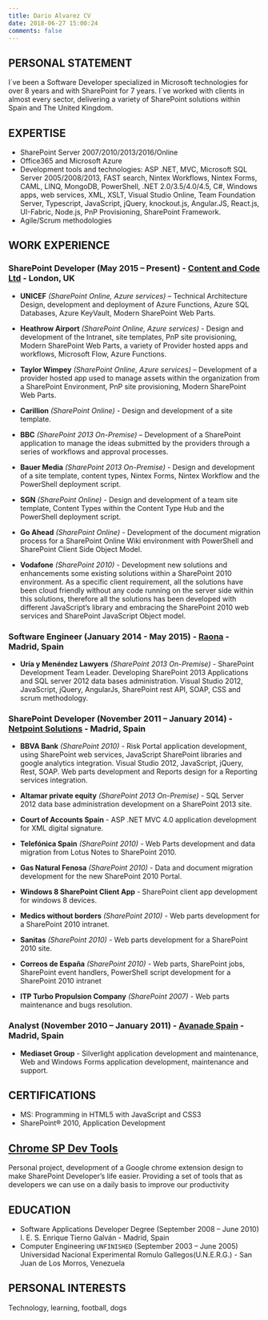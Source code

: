 ```yaml
---
title: Dario Alvarez CV
date: 2018-06-27 15:00:24
comments: false
---
```

## PERSONAL STATEMENT
I´ve been a Software Developer specialized in Microsoft technologies for over 8 years and with SharePoint for 7 years. I´ve worked with clients in almost every sector, delivering a variety of SharePoint solutions within Spain and The United Kingdom. 

## EXPERTISE
* SharePoint Server 2007/2010/2013/2016/Online
* Office365 and Microsoft Azure
* Development tools and technologies: ASP .NET, MVC, Microsoft SQL Server 2005/2008/2013, FAST search, Nintex Workflows, Nintex Forms, CAML, LINQ, MongoDB, PowerShell, .NET 2.0/3.5/4.0/4.5, C#, Windows apps, web services, XML, XSLT, Visual Studio Online, Team Foundation Server, Typescript, JavaScript, jQuery, knockout.js, Angular.JS, React.js, UI-Fabric, Node.js, PnP Provisioning, SharePoint Framework.
* Agile/Scrum methodologies

## WORK EXPERIENCE

### SharePoint Developer (May 2015 – Present) - [Content and Code Ltd](https://www.contentandcode.com) - London, UK

* **UNICEF** _(SharePoint Online, Azure services)_ – Technical Architecture Design, development and deployment of Azure Functions, Azure SQL Databases, Azure KeyVault, Modern SharePoint Web Parts.

* **Heathrow Airport** _(SharePoint Online, Azure services)_ - Design and development of the Intranet, site templates, PnP site provisioning, Modern SharePoint Web Parts, a variety of Provider hosted apps and workflows, Microsoft Flow, Azure Functions.

* **Taylor Wimpey** _(SharePoint Online, Azure services)_ – Development of a provider hosted app used to manage assets within the organization from a SharePoint Environment, PnP site provisioning, Modern SharePoint Web Parts.

* **Carillion** _(SharePoint Online)_ - Design and development of a site template.

* **BBC** _(SharePoint 2013 On-Premise)_ – Development of a SharePoint application to manage the ideas submitted by the providers through a series of workflows and approval processes.

* **Bauer Media** _(SharePoint 2013 On-Premise)_ - Design and development of a site template, content types, Nintex Forms, Nintex Workflow and the PowerShell deployment script.

* **SGN** _(SharePoint Online)_ - Design and development of a team site template, Content Types within the Content Type Hub and the PowerShell deployment script.

* **Go Ahead** _(SharePoint Online)_ - Development of the document migration process for a SharePoint Online Wiki environment with PowerShell and SharePoint Client Side Object Model.

* **Vodafone** _(SharePoint 2010)_ - Development new solutions and enhancements some existing solutions within a SharePoint 2010 environment. As a specific client requirement, all the solutions have been cloud friendly without any code running on the server side within this solutions, therefore all the solutions has been developed with different JavaScript’s library and embracing the SharePoint 2010 web services and SharePoint JavaScript Object model.  

### Software Engineer (January 2014 - May 2015) - [Raona](http://www.raona.com) - Madrid, Spain

* **Uría y Menéndez Lawyers** _(SharePoint 2013 On-Premise)_ - SharePoint Development Team Leader. Developing SharePoint 2013 Applications and SQL server 2012 data bases administration. Visual Studio 2012, JavaScript, jQuery, AngularJs, SharePoint rest API, SOAP, CSS and scrum methodology.

### SharePoint Developer (November 2011 – January 2014) - [Netpoint Solutions](http://www.netpointsolutions.net) - Madrid, Spain

* **BBVA Bank** _(SharePoint 2010)_ - Risk Portal application development, using SharePoint web services, JavaScript SharePoint libraries and google analytics integration. Visual Studio 2012, JavaScript, jQuery, Rest, SOAP.
Web parts development and Reports design for a Reporting services integration.

* **Altamar private equity** _(SharePoint 2013 On-Premise)_ - SQL Server 2012 data base administration development on a SharePoint 2013 site.

* **Court of Accounts Spain** - ASP .NET MVC 4.0 application development for XML digital signature.

* **Telefónica Spain** _(SharePoint 2010)_ - Web Parts development and data migration from Lotus Notes to SharePoint 2010.

* **Gas Natural Fenosa** _(SharePoint 2010)_ - Data and document migration development for the new SharePoint 2010 Portal.

* **Windows 8 SharePoint Client App** - SharePoint client app development for windows 8 devices. 

* **Medics without borders** _(SharePoint 2010)_ - Web parts development for a SharePoint 2010 intranet.

* **Sanitas** _(SharePoint 2010)_ - Web parts development for a SharePoint 2010 site.

* **Correos de España** _(SharePoint 2010)_ - Web parts, SharePoint jobs, SharePoint event handlers, PowerShell script development for a SharePoint 2010 intranet

* **ITP Turbo Propulsion Company** _(SharePoint 2007)_ - Web parts maintenance and bugs resolution.

### Analyst (November 2010 – January 2011) - [Avanade Spain](http://www.avanade.com) - Madrid, Spain
	
* **Mediaset Group** - Silverlight application development and maintenance, Web and Windows Forms application development, maintenance and support. 

## CERTIFICATIONS
* MS: Programming in HTML5 with JavaScript and CSS3
* SharePoint® 2010, Application Development

## [Chrome SP Dev Tools](https://chrome.google.com/webstore/detail/chrome-sp-dev-tools/efhiadiopfkjpdihdmlccoffnpdblkho)
Personal project, development of a Google chrome extension design to make SharePoint Developer’s life easier. Providing a set of tools that as developers we can use on a daily basis to improve our productivity 


## EDUCATION
	
* Software Applications Developer Degree (September 2008 – June 2010) I. E. S. Enrique Tierno Galván - Madrid, Spain
* Computer Engineering `UNFINISHED` (September 2003 – June 2005)
Universidad Nacional Experimental Romulo Gallegos(U.N.E.R.G.) - San Juan de Los Morros, Venezuela

## PERSONAL INTERESTS
Technology, learning, football, dogs
